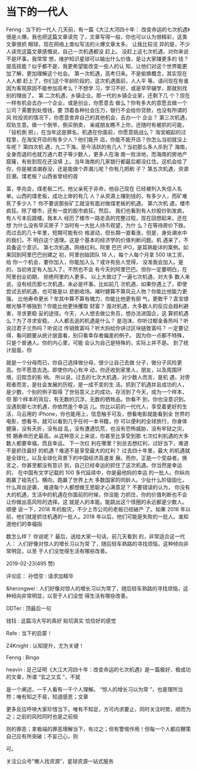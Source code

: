 # 当下的一代人

Fenng : 当下的一代人 几天前，有一篇《大江大河四十年： 改变命运的七次机遇》很是火爆。我也把这篇文章读完 了，文章写得一般，你也可以认为很精彩，这类文章很抓 眼球，现在网络上类似写法的火爆文章太多。 让我比较诧 异的是，不少人读完这篇文章感慨说，自己一次机遇都没 赶上。 没赶上这七次机遇，对你来说不是坏事。我常常 想，维护知识星球可以输出什么价值，是让大家赚更多的 钱？提高技能？似乎都不是，我更希望能改变一些人的认 知，让他们对这个世界能更加了解，更加理解这个社会。 第一次机遇，高考归来。不是偷换概念，其实现在人人都 赶上了，你们这个年龄阶段的，这次机遇面前，人人平 等。请问现在有谁因为客观原因不能参加高考么？不想学 习，学习不好，或是早早辍学，那就别找别的理由了。 第 二次机遇，乡镇企业。那一代的乡镇企业家，还剩下几 个？现在一样有机会去办一个企业，或是创业，你愿意去 做么？你有多大的意愿去做一个公司？需要到处借钱，要 顶着各种社会压力，银行不会给你贷款，也没有所谓的风 险投资的情况下，你愿意舍弃自己的其他机会，去办一个 企业？ 第三次机遇，双轨生意。做一个倒爷，倒买倒卖， 亲戚朋友瞧不上你，还随时有被抓的可能，「投机倒 把」，在当年这是罪名。机遇在你面前，你愿意挑战么？ 淘宝崛起的过程里，在淘宝开店的有多少人？他们能开 店，你能不能开店？你怎么当初就没上车呢？ 第四次机 遇，九二下海。至今活跃的有几人？当初那么多人杀到了 海南，全身而退的也就万通六君子等少数人，更多人在海 南一败涂地，而海南的房地产窟窿，有些到现在还没填 上。当年海南的几家银行都最后都没扛住。这机会给了 你，你是被浪潮吞没，还是能做个弄潮儿呢？你有几把刷 子？ 第五次机遇，资源巨潮。煤老板？山西省曾经的首

富，李兆会，煤老板二代，他父亲死于非命，他自己现在 已经被列入失信人名单。山西的煤老板，成功上岸的有几 人？从资源上赚到钱的，有多少人，而矿难死了多少人？ 你不要说那些矿工就没有面对做煤老板的机遇。 第六次机 遇，楼市疯狂。除了楼市，还有一度的股市疯狂。然后， 我们也看到有人炒股炒到发疯，有人亏本后跳楼。我本人 经历了楼市一路走高的完整过程，现在回想起来，还在想 为什么没有早买房子？当时有一大批人持币观望，为什 么？在等待房价下跌。而过去的几十年里，短期可能有价 格波动，但长期一直看涨，但是，身处潮水中的我们，不 明白这个道理。这是个基本的经济学的价值判断问题。机 遇来了，不具备这个意识。 第七次机遇，网络红利。阿里 巴巴 IPO，是耳熟能详的案例。如果回到阿里巴巴创建之 初，阿里创始团队 18 人，每个人每个月拿 500 块工资，给 你一个机会，要你加入，你能加入么？或许有些人觉得， 没准我会加入。是的，当初肯定有人加入了，不然也不会 有今天的阿里巴巴。但你一定要明白，在阿里创业初期， 拒绝阿里的人更多。 以上大致过了一遍七次机遇，对大多 数人来说，没有经历那七次机遇，未必是坏事。比如前几 次机遇，如果你遇上了，即使尝试去抓机遇，也可能是以 悲剧收场。褚时健算不算风云人物？你能比他能力更强， 比他寿命更长？牟其中算不算有魄力，你能比他更有胆 气，更敢干？袁宝璟眼光够不够独到？你能比他更快攫取 财富？ 面对机遇，大多数人的反应会趋利避害，寻求更稳 妥的途径。今天，人人想去做公务员，想办法进国企，这 算抓机遇么？为了寻求安稳。 人人都去追的机遇是什么？ 是泡沫。你听过郁金香热吗？听说过君子兰热吗？听说过 传销致富吗？听大妈给你讲过区块链致富吗？ 一定要记 得，看问题要从统计层面看，别只看幸存者偏差的例子。 因为你一点都不特殊，只是个普通人。你的内心里，可能 会认为自己是特殊的，实际上并不是。 到了统计层面，你

就是一个分母而已，你自己选择做分母，很少让自己去做 分子，做分子风险更高。你不愿意去选。即使你内心有冲 动，你还收到家里人，朋友，以及周围环境，旧观念的影 响。 所以说，过去的七次大机遇，对少数人而言，是机 遇，对旁观者而言，是社会发展的历程，是一成不变的生 活。抓到了机遇并且成功的人，是少数，个别的例子取得 了世俗意义上的成功，存活到了今天，成为一个样本，但 那个样本的背后，有无数的沉浮，无数的牺牲品。你看不 到，你也没意识到。 没遇到那七次机遇，你依然是个幸运 儿。你比以前的一代代人，享受着更好的生活，马云用的 iPhone，你也能用上，信息触手可及，想看电影就能看到全 世界的电影，想看书，就可以看到几乎任何一本书籍，你 可以便利的全球旅行，你身体健康，没有夭折，没有战 乱，没有遭遇饥荒，也没有恐怖威胁，没有牢狱之灾，预 期寿命历史最高。从这种意义上来说，你甚至比享受到那 七次红利机遇的大多数人都要幸福，而且幸运。 下一次红 利在哪里？别总去想红利，过好当下，难道不是抓住最好 的机遇？难道不是享受最大的红利？ 过去四十年里，最大 的机遇就是全球化，以及全球化背景下的中国经济高速发 展。而你，正是一个受益者。换言之，你甚至都没有意识 到，自己已经幸运的抓住了这次机遇。你当然是幸运的， 在中国有文字记载的 100 多代延续中，你是最他妈的幸运 的一批人。你纵向跑赢了祖先们。横向，跑赢了世界上大 多数国家的同龄人。少扯什么阶级固化，什么屌丝逆袭， 难道每个人都想做王思聪才心满意足？ 不要错误的认为， 你没有大的机遇，生活中的机遇在你面前的时候，你没能 力抓住，你的价值判断也不会让你做出高风险的选择。这 就是人的本能。能跳出这个怪圈的永远都是少数人。 顺便 说一下，2018 年的股灾，不少上市公司的老板已经破产 了。如果 2018 年以前，他们就是抓住机遇的一批人。2018 年以后，他们可能是失败的一批人。谁知道他们的幸福指

数怎么样？ 你说呢？ 最后，送给大家一句话，前几天看到 的，非常适合这一代人： 人们好像对惊人的增长习以为常 了，随后轻车熟路的寻找烦恼，这种倾向非常明显，以至 于人们没觉得生活有哪些改善。

2019-02-23(495 赞)

评论区： 孙悟空 : 请求加精华

&herongwei : 人们好像对惊人的增长习以为常了，随后轻车熟路的寻找烦恼，这种倾向非常明显，以至于人们没觉 得生活有哪些改善。

DDTer : 顶最后一句

钱钰 : 这篇冯大写的真好 贴切真实 恰恰好的感觉

Rafe : 当下的启蒙！

Z4Knight : 认知提升，尤为关键！

Fenng : Bingo

heavin : 足己证明《大江大河四十年：改变命运的七次机遇》是一篇极好、极成功的文章，所谓 “玄之又玄 ”，不就

是一个阐述，一千人看有一千个人理解。 “惊人的增长习以为常 ”，也是理所当然；唯有知之不易，知道感恩；文章

更多反应呼咉大家珍惜当下。唯有不知足，方可内求要止，同时关注时势，顺而为之；之前的风险同时也是之前规

则的罪恶；拿极端的罪恶理解当下，有过之；但有警惕作用！但每一个人都应鞭策自己应有所突破；不妄己心，则

可。

关注公众号"懒人找资源"，星球资源一站式服务